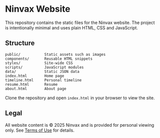 # Ninvax Website

This repository contains the static files for the Ninvax website. The project is intentionally minimal and uses plain HTML, CSS and JavaScript.

## Structure

```
public/           Static assets such as images
components/       Reusable HTML snippets
styles/           Site-wide CSS
scripts/          JavaScript modules
data/             Static JSON data
index.html        Home page
timeline.html     Personal timeline
resume.html       Resume
about.html        About page
```

Clone the repository and open `index.html` in your browser to view the site.

## Legal

All website content is © 2025 Ninvax and is provided for personal viewing only. See [Terms of Use](terms.html) for details.
